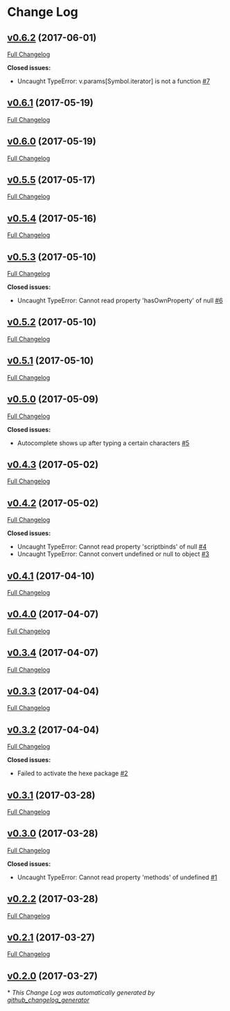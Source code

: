 # Change Log

## [v0.6.2](https://github.com/jacknbeans/hexe/tree/v0.6.2) (2017-06-01)
[Full Changelog](https://github.com/jacknbeans/hexe/compare/v0.6.1...v0.6.2)

**Closed issues:**

- Uncaught TypeError: v.params\[Symbol.iterator\] is not a function [\#7](https://github.com/jacknbeans/hexe/issues/7)

## [v0.6.1](https://github.com/jacknbeans/hexe/tree/v0.6.1) (2017-05-19)
[Full Changelog](https://github.com/jacknbeans/hexe/compare/v0.6.0...v0.6.1)

## [v0.6.0](https://github.com/jacknbeans/hexe/tree/v0.6.0) (2017-05-19)
[Full Changelog](https://github.com/jacknbeans/hexe/compare/v0.5.5...v0.6.0)

## [v0.5.5](https://github.com/jacknbeans/hexe/tree/v0.5.5) (2017-05-17)
[Full Changelog](https://github.com/jacknbeans/hexe/compare/v0.5.4...v0.5.5)

## [v0.5.4](https://github.com/jacknbeans/hexe/tree/v0.5.4) (2017-05-16)
[Full Changelog](https://github.com/jacknbeans/hexe/compare/v0.5.3...v0.5.4)

## [v0.5.3](https://github.com/jacknbeans/hexe/tree/v0.5.3) (2017-05-10)
[Full Changelog](https://github.com/jacknbeans/hexe/compare/v0.5.2...v0.5.3)

**Closed issues:**

- Uncaught TypeError: Cannot read property 'hasOwnProperty' of null [\#6](https://github.com/jacknbeans/hexe/issues/6)

## [v0.5.2](https://github.com/jacknbeans/hexe/tree/v0.5.2) (2017-05-10)
[Full Changelog](https://github.com/jacknbeans/hexe/compare/v0.5.1...v0.5.2)

## [v0.5.1](https://github.com/jacknbeans/hexe/tree/v0.5.1) (2017-05-10)
[Full Changelog](https://github.com/jacknbeans/hexe/compare/v0.5.0...v0.5.1)

## [v0.5.0](https://github.com/jacknbeans/hexe/tree/v0.5.0) (2017-05-09)
[Full Changelog](https://github.com/jacknbeans/hexe/compare/v0.4.3...v0.5.0)

**Closed issues:**

- Autocomplete shows up after typing a certain characters [\#5](https://github.com/jacknbeans/hexe/issues/5)

## [v0.4.3](https://github.com/jacknbeans/hexe/tree/v0.4.3) (2017-05-02)
[Full Changelog](https://github.com/jacknbeans/hexe/compare/v0.4.2...v0.4.3)

## [v0.4.2](https://github.com/jacknbeans/hexe/tree/v0.4.2) (2017-05-02)
[Full Changelog](https://github.com/jacknbeans/hexe/compare/v0.4.1...v0.4.2)

**Closed issues:**

- Uncaught TypeError: Cannot read property 'scriptbinds' of null [\#4](https://github.com/jacknbeans/hexe/issues/4)
- Uncaught TypeError: Cannot convert undefined or null to object [\#3](https://github.com/jacknbeans/hexe/issues/3)

## [v0.4.1](https://github.com/jacknbeans/hexe/tree/v0.4.1) (2017-04-10)
[Full Changelog](https://github.com/jacknbeans/hexe/compare/v0.4.0...v0.4.1)

## [v0.4.0](https://github.com/jacknbeans/hexe/tree/v0.4.0) (2017-04-07)
[Full Changelog](https://github.com/jacknbeans/hexe/compare/v0.3.4...v0.4.0)

## [v0.3.4](https://github.com/jacknbeans/hexe/tree/v0.3.4) (2017-04-07)
[Full Changelog](https://github.com/jacknbeans/hexe/compare/v0.3.3...v0.3.4)

## [v0.3.3](https://github.com/jacknbeans/hexe/tree/v0.3.3) (2017-04-04)
[Full Changelog](https://github.com/jacknbeans/hexe/compare/v0.3.2...v0.3.3)

## [v0.3.2](https://github.com/jacknbeans/hexe/tree/v0.3.2) (2017-04-04)
[Full Changelog](https://github.com/jacknbeans/hexe/compare/v0.3.1...v0.3.2)

**Closed issues:**

- Failed to activate the hexe package [\#2](https://github.com/jacknbeans/hexe/issues/2)

## [v0.3.1](https://github.com/jacknbeans/hexe/tree/v0.3.1) (2017-03-28)
[Full Changelog](https://github.com/jacknbeans/hexe/compare/v0.3.0...v0.3.1)

## [v0.3.0](https://github.com/jacknbeans/hexe/tree/v0.3.0) (2017-03-28)
[Full Changelog](https://github.com/jacknbeans/hexe/compare/v0.2.2...v0.3.0)

**Closed issues:**

- Uncaught TypeError: Cannot read property 'methods' of undefined [\#1](https://github.com/jacknbeans/hexe/issues/1)

## [v0.2.2](https://github.com/jacknbeans/hexe/tree/v0.2.2) (2017-03-28)
[Full Changelog](https://github.com/jacknbeans/hexe/compare/v0.2.1...v0.2.2)

## [v0.2.1](https://github.com/jacknbeans/hexe/tree/v0.2.1) (2017-03-27)
[Full Changelog](https://github.com/jacknbeans/hexe/compare/v0.2.0...v0.2.1)

## [v0.2.0](https://github.com/jacknbeans/hexe/tree/v0.2.0) (2017-03-27)


\* *This Change Log was automatically generated by [github_changelog_generator](https://github.com/skywinder/Github-Changelog-Generator)*